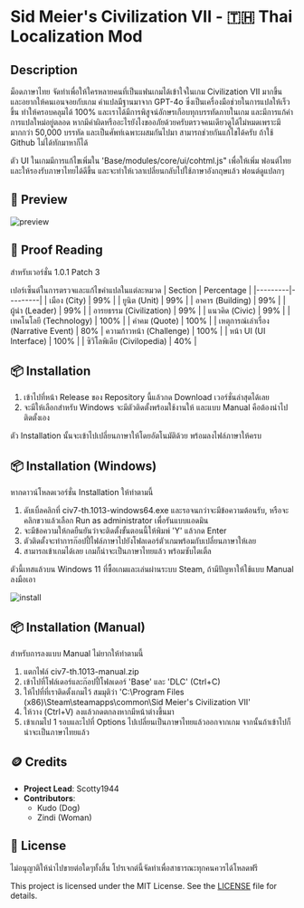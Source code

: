 # Sid Meier's Civilization VII - 🇹🇭 Thai Localization Mod

## Description
ม็อดภาษาไทย จัดทำเพื่อให้ใครหลายคนที่เป็นแฟนเกมได้เข้าใจในเกม Civilization VII มากขึ้น และอยากให้คนเอนจอยกับเกม
คำแปลมีฐานมาจาก GPT-4o ซึ่งเป็นเครื่องมือช่วยในการแปลให้เร็วขึ้น ทำให้ครอบคลุมได้ 100% และเราได้มีการพิสูจน์อักษรเกือบทุกบรรทัดภายในเกม และมีการแก้คำ การแปลใหม่อยู่ตลอด
หากมีคำผิดหรืออะไรยังไงขออภัยด้วยครับตรวจคนเดียวดูได้ไม่หมดเพราะมีมากกว่า 50,000 บรรทัด และเป็นศัพท์เฉพาะผสมกันไปมา สามารถช่วยกันแก้ไขได้ครับ ถ้าใช้ Github ไม่ได้ทักมาหาก็ได้

ตัว UI ในเกมมีการแก้ไขเพิ่มใน 'Base/modules/core/ui/cohtml.js" เพื่อให้เพิ่ม ฟอนต์ไทย และให้รองรับภาษาไทยได้ดีขึ้น และจะทำให้เวลาเปลี่ยนกลับไปใช้ภาษาอังกฤษแล้ว ฟอนต์ดูแปลกๆ

## 📖 Preview
![preview](https://i.imgur.com/DY3B583.jpeg)

## 📖 Proof Reading
สำหรับเวอร์ชั่น 1.0.1 Patch 3

เปอร์เซ็นต์ในการตรวจและแก้ไขคำแปลในแต่ละหมวด
| Section | Percentage |
|---------|---------|
| เมือง (City)    | 99% |
| ยูนิต (Unit)    | 99% |
| อาคาร (Building) | 99% |
| ผู้นำ (Leader) | 99% |
| อารยธรรม (Civilization) | 99% |
| แนวคิด (Civic) | 99% |
| เทคโนโลยี (Technology) | 100% |
| คำคม (Quote) | 100% |
| เหตุการณ์เล่าเรื่อง (Narrative Event) | 80% 
| ความก้าวหน้า (Challenge) | 100% |
| หน้า UI (UI Interface) | 100% |
| ซิวิโลพิเดีย (Civilopedia) | 40% |

## 📦 Installation
1. เข้าไปที่หน้า Release ของ Repository นี้แล้วกด Download เวอร์ชั่นล่าสุดได้เลย
2. จะมีให้เลือกสำหรับ Windows จะมีตัวติดตั้งพร้อมใช้งานให้ และแบบ Manual คือต้องนำไปติดตั้งเอง

ตัว Installation นั้นจะเข้าไปเปลี่ยนภาษาให้โดยอัตโนมัติด้วย พร้อมลงไฟล์ภาษาให้ครบ

## 📦 Installation (Windows)
หากดาวน์โหลดเวอร์ชั่น Installation ให้ทำตามนี้
1. ดับเบิ้ลคลิกที่ civ7-th.1013-windows64.exe และรอจนกว่าจะมีข้อความต้อนรับ, หรือจะคลิกขวาแล้วเลือก Run as administrator เพื่อรันแบบแอดมิน
2. จะมีข้อความให้กดยืนยันว่าจะติดตั้งขั้นตอนนี้ให้พิมพ์ 'Y' แล้วกด Enter
3. ตัวติดตั้งจะทำการก๊อปปี้ไฟล์ภาษาไปยังโฟลเดอร์ตัวเกมพร้อมกับเปลี่ยนภาษาให้เลย
4. สามารถเข้าเกมได้เลย เกมก็น่าจะเป็นภาษาไทยแล้ว พร้อมซับไตเติ้ล

ตัวนี้เทสแล้วบน Windows 11 ที่ซื้อเกมและเล่นผ่านระบบ Steam, ถ้ามีปัญหาให้ใช้แบบ Manual ลงมือเอา

![install](https://i.imgur.com/JwIikvd.png)

## 📦 Installation (Manual)
สำหรับการลงแบบ Manual ไม่ยากให้ทำตามนี้
1. แตกไฟล์ civ7-th.1013-manual.zip
2. เข้าไปที่โฟล์เดอร์และก๊อปปี้โฟลเดอร์ 'Base' และ 'DLC' (Ctrl+C)
3. ให้ไปที่ที่เราติดตั้งเกมไว้ สมมุติว่า 'C:\Program Files (x86)\Steam\steamapps\common\Sid Meier's Civilization VII'
4. ให้วาง (Ctrl+V) ลงแล้วกดตกลงหากมีหน้าต่างขึ้นมา
5. เข้าเกมไป 1 รอบและไปที่ Options ไปเปลี่ยนเป็นภาษาไทยแล้วออกจากเกม จากนั้นถ้าเข้าไปก็น่าจะเป็นภาษาไทยแล้ว

## 🪙 Credits

- **Project Lead**: Scotty1944
- **Contributors**: 
  - Kudo (Dog)
  - Zindi (Woman)

## 🪪 License
ไม่อนุญาติให้นำไปขายต่อใดๆทั้งสิ้น โปรเจกต์นี้จัดทำเพื่อสาธารณะทุกคนควรได้โหลดฟรี

This project is licensed under the MIT License. See the [LICENSE](LICENSE) file for details.
